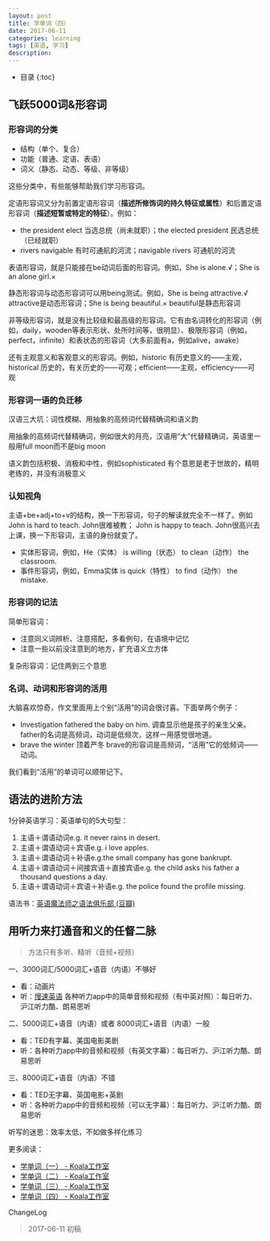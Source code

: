 ```yaml
---
layout: post
title: 学单词（四）
date: 2017-06-11
categories: learning
tags: [英语, 学习]
description: 
---
```


* 目录
{:toc}


## 飞跃5000词&形容词

### 形容词的分类

* 结构（单个、复合）
* 功能（普通、定语、表语）
* 词义（静态、动态、等级、非等级）

这些分类中，有些能够帮助我们学习形容词。

定语形容词又分为前置定语形容词（**描述所修饰词的持久特征或属性**）和后置定语形容词（**描述短暂或特定的特征**）。例如：

* the president elect 当选总统（尚未就职）；the elected president 民选总统（已经就职）
* rivers navigable 有时可通航的河流；navigable rivers 可通航的河流

表语形容词，就是只能接在be动词后面的形容词。例如，She is alone.√；She is an alone girl.×

静态形容词与动态形容词可以用being测试。例如，She is being attractive.√ attractive是动态形容词；She is being beautiful.× beautiful是静态形容词

非等级形容词，就是没有比较级和最高级的形容词。它有由名词转化的形容词（例如，daily，wooden等表示形状、处所时间等，很明显）、极限形容词（例如，perfect，infinite）和表状态的形容词（大多前面有a，例如alive，awake）

还有主观意义和客观意义的形容词。例如，historic 有历史意义的——主观，historical 历史的，有关历史的——可观；efficient——主观，efficiency——可观

### 形容词一语的负迁移

汉语三大坑：词性模糊、用抽象的高频词代替精确词和语义韵

用抽象的高频词代替精确词，例如很大的月亮，汉语用“大”代替精确词，英语里一般用full moon而不是big moon

语义韵包括积极、消极和中性，例如sophisticated 有个意思是老于世故的，精明老练的，并没有消极意义

### 认知视角

主语+be+adj+to+v的结构，换一下形容词，句子的解读就完全不一样了。例如John is hard to teach. John很难被教； John is happy to teach. John很高兴去上课，换一下形容词，主语的身份就变了。

* 实体形容词，例如，He（实体） is willing（状态） to clean（动作） the classroom.
* 事件形容词，例如，Emma实体 is quick（特性） to find（动作） the mistake.

### 形容词的记法

简单形容词：

* 注意同义词辨析、注意搭配，多看例句，在语境中记忆
* 注意一些以前没注意到的地方，扩充语义立方体

复杂形容词：记住两到三个意思

### 名词、动词和形容词的活用

大脑喜欢惊奇，作文里面用上个别“活用”的词会很讨喜。下面举两个例子：

* Investigation fathered the baby on him. 调查显示他是孩子的亲生父亲。father的名词是高频词，动词是低频次，这样一用感觉很地道。
* brave the winter 顶着严冬 brave的形容词是高频词，“活用”它的低频词——动词。

我们看到“活用”的单词可以顺带记下。

## 语法的进阶方法

1分钟英语学习：英语单句的5大句型：

1. 主语＋谓语动词e.g. it never rains in desert.
2. 主语＋谓语动词＋宾语e.g. i love apples.
3. 主语＋谓语动词＋补语e.g.the small company has gone bankrupt.
4. 主语＋谓语动词＋间接宾语＋直接宾语e.g. the child asks his father a thousand questions a day.
5. 主语＋谓语动词＋宾语＋补语e.g. the police found the profile missing.

语法书：[英语魔法师之语法俱乐部 (豆瓣)](https://book.douban.com/subject/1014914/)

## 用听力来打通音和义的任督二脉

> 方法只有多听、精听（音频+视频）

一、3000词汇/5000词汇+语音（内语）不够好

* 看：动画片
* 听：[慢速英语](http://learningenglish.voanews.com/)
   各种听力app中的简单音频和视频（有中英对照）：每日听力、沪江听力酷、朗易思听

二、5000词汇+语音（内语）或者 8000词汇+语音（内语）一般

* 看：TED有字幕、美国电影美剧
* 听：各种听力app中的音频和视频（有英文字幕）：每日听力、沪江听力酷、朗易思听

三、8000词汇+语音（内语）不错

* 看：TED无字幕、英国电影+英剧
* 听：各种听力app中的音频和视频（可以无字幕）：每日听力、沪江听力酷、朗易思听

听写的迷思：效率太低，不如做多样化练习

更多阅读：

* [学单词（一） - Koala工作室](https://matrixxt.com/learning/2017/06/11/learning-words-1/)
* [学单词（二） - Koala工作室](https://matrixxt.com/learning/2017/06/11/learning-words-2/)
* [学单词（三） - Koala工作室](https://matrixxt.com/learning/2017/06/11/learning-words-3/)
* [学单词（四） - Koala工作室](https://matrixxt.com/learning/2017/06/11/learning-words-4/)

ChangeLog

> 2017-06-11 初稿